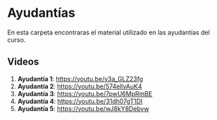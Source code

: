
# Ayudantías

En esta carpeta encontraras el material utilizado en las ayudantías del curso.

## Videos

1. **Ayudantía 1**: https://youtu.be/v3a_GLZ23fg
2. **Ayudantía 2**: https://youtu.be/574ellvAuK4
3. **Ayudantía 3**: https://youtu.be/7pwU6MpRmBE
4. **Ayudantía 4**: https://youtu.be/31dh07gT1DI
5. **Ayudantía 5**: https://youtu.be/wJ8kY8Debvw
